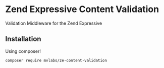 Zend Expressive Content Validation 
====
Validation Middleware for the Zend Expressive

## Installation
Using composer!
```bash
composer require mvlabs/ze-content-validation
```
